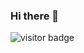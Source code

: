 ### Hi there 👋

<!--
**Ahmed-XD/Ahmed-XD** is a ✨ _special_ ✨ repository because its `README.md` (this file) appears on your GitHub profile.

Here are some ideas to get you started:

- 🔭 I’m currently working on ...
- 🌱 I’m currently learning ...
- 👯 I’m looking to collaborate on ...
- 🤔 I’m looking for help with ...
- 💬 Ask me about ...
- 📫 How to reach me: ...
- 😄 Pronouns: ...
- ⚡ Fun fact: ...
-->


![visitor badge](https://visitor-badge.glitch.me/badge?page_id=JISAN-404.visitor-badge&left_color=blue&right_color=yellow)
<br />
 
